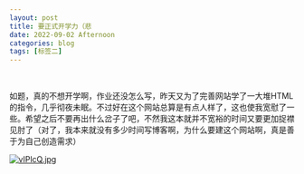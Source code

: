 ```yaml
---
layout: post
title: 要正式开学力（悲
date: 2022-09-02 Afternoon
categories: blog
tags: [标签二]
---
```


&nbsp;&nbsp;&nbsp;&nbsp;&nbsp;&nbsp;
    
如题，真的不想开学啊，作业还没怎么写，昨天又为了完善网站学了一大堆HTML的指令，几乎彻夜未眠。不过好在这个网站总算是有点人样了，这也使我宽慰了一些。希望之后不要再出什么岔子了吧，不然我这本就并不宽裕的时间又要更加捉襟见肘了（对了，我本来就没有多少时间写博客啊，为什么要建这个网站啊，真是善于为自己创造需求）

<a href="https://imgse.com/i/vIPlcQ"><img src="https://s1.ax1x.com/2022/09/02/vIPlcQ.jpg" alt="vIPlcQ.jpg" border="0" /></a>
